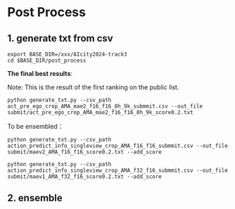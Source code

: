 # Post Process

## 1. generate txt from csv
```
export BASE_DIR=/xxx/AIcity2024-track3
cd $BASE_DIR/post_process
```

**The final best results**:

Note: This is the result of the first ranking on the public list.
```
python generate_txt.py --csv_path act_pre_ego_crop_AMA_mae2_f16_f16_8h_9k_submmit.csv --out_file submit/act_pre_ego_crop_AMA_mae2_f16_f16_8h_9k_score0.2.txt
```

To be ensembled：
```
python generate_txt.py --csv_path action_predict_info_singleview_crop_AMA_f16_f16_submmit.csv --out_file submit/maev2_AMA_f16_f16_score0.2.txt --add_score
```
```
python generate_txt.py --csv_path action_predict_info_singleview_crop_AMA_f32_f16_submmit.csv --out_file submit/maev1_AMA_f32_f16_score0.2.txt --add_score
```


## 2. ensemble
```


```